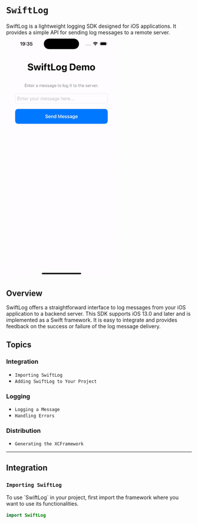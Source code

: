 # `SwiftLog`

<!--@START_MENU_TOKEN@-->SwiftLog is a lightweight logging SDK designed for iOS applications. It provides a simple API for sending log messages to a remote server.<!--@END_MENU_TOKEN@-->

<img src="./showcase.gif" alt="Showcase" width="300"/>


## Overview

<!--@START_MENU_TOKEN@-->SwiftLog offers a straightforward interface to log messages from your iOS application to a backend server. This SDK supports iOS 13.0 and later and is implemented as a Swift framework. It is easy to integrate and provides feedback on the success or failure of the log message delivery.<!--@END_MENU_TOKEN@-->

## Topics

### Integration

- `Importing SwiftLog`
- `Adding SwiftLog to Your Project`

### Logging

- `Logging a Message`
- `Handling Errors`

### Distribution

- `Generating the XCFramework`
  
---

## Integration

### `Importing SwiftLog`

<!--@START_MENU_TOKEN@-->To use `SwiftLog` in your project, first import the framework where you want to use its functionalities.<!--@END_MENU_TOKEN@-->

```swift
import SwiftLog
